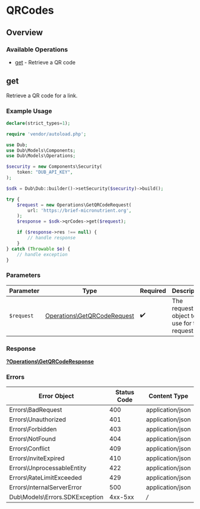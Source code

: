 # QRCodes

## Overview

### Available Operations

* [get](#get) - Retrieve a QR code

## get

Retrieve a QR code for a link.

### Example Usage

```php
declare(strict_types=1);

require 'vendor/autoload.php';

use Dub;
use Dub\Models\Components;
use Dub\Models\Operations;

$security = new Components\Security(
    token: "DUB_API_KEY",
);

$sdk = Dub\Dub::builder()->setSecurity($security)->build();

try {
    $request = new Operations\GetQRCodeRequest(
        url: 'https://brief-micronutrient.org',
    );
    $response = $sdk->qrCodes->get($request);

    if ($response->res !== null) {
        // handle response
    }
} catch (Throwable $e) {
    // handle exception
}
```

### Parameters

| Parameter                                                                  | Type                                                                       | Required                                                                   | Description                                                                |
| -------------------------------------------------------------------------- | -------------------------------------------------------------------------- | -------------------------------------------------------------------------- | -------------------------------------------------------------------------- |
| `$request`                                                                 | [Operations\GetQRCodeRequest](../../Models/Operations/GetQRCodeRequest.md) | :heavy_check_mark:                                                         | The request object to use for the request.                                 |

### Response

**[?Operations\GetQRCodeResponse](../../Models/Operations/GetQRCodeResponse.md)**

### Errors

| Error Object                   | Status Code                    | Content Type                   |
| ------------------------------ | ------------------------------ | ------------------------------ |
| Errors\BadRequest              | 400                            | application/json               |
| Errors\Unauthorized            | 401                            | application/json               |
| Errors\Forbidden               | 403                            | application/json               |
| Errors\NotFound                | 404                            | application/json               |
| Errors\Conflict                | 409                            | application/json               |
| Errors\InviteExpired           | 410                            | application/json               |
| Errors\UnprocessableEntity     | 422                            | application/json               |
| Errors\RateLimitExceeded       | 429                            | application/json               |
| Errors\InternalServerError     | 500                            | application/json               |
| Dub\Models\Errors.SDKException | 4xx-5xx                        | */*                            |
